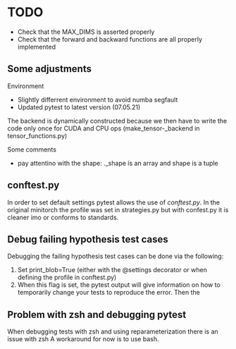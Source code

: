 # TODO

- Check that the MAX_DIMS is asserted properly
- Check that the forward and backward functions are all properly implemented

## Some adjustments

Environment

- Slightly differrent environment to avoid numba segfault
- Updated pytest to latest version (07.05.21)

The backend is dynamically constructed because we then have to write the code only once
for CUDA and CPU ops (make_tensor-\_backend in tensor_functions.py)

Some comments

- pay attentino with the shape: .\_shape is an array and shape is a tuple

## conftest.py

In order to set default settings pytest allows the use of _conftest.py_.
In the original minitorch the profile was set in strategies.py but with confest.py
it is cleaner imo or conforms to standards.

## Debug failing hypothesis test cases

Debugging the failing hypothesis test cases can be done via the following:

1. Set print_blob=True (either with the @settings decorator or when defining the
   profile in conftest.py)
1. When this flag is set, the pytest output will give information on how to
   temporarily change your tests to reproduce the error. Then the

## Problem with zsh and debugging pytest

When debugging tests with zsh and using reparameterization there is an issue with zsh
A workaround for now is to use bash.
